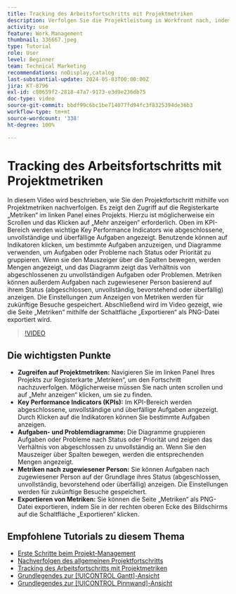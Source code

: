 ```yaml
---
title: Tracking des Arbeitsfortschritts mit Projektmetriken
description: Verfolgen Sie die Projektleistung in Workfront nach, indem Sie für eine effiziente Fortschrittsüberwachung auf der Registerkarte „Metriken“ auf KPIs, Aufgaben- und Problemdiagramme, Metriken nach zugewiesener Person und Exportoptionen zugreifen.
activity: use
feature: Work Management
thumbnail: 336667.jpeg
type: Tutorial
role: User
level: Beginner
team: Technical Marketing
recommendations: noDisplay,catalog
last-substantial-update: 2024-05-03T00:00:00Z
jira: KT-8796
exl-id: c80659f2-2818-47a7-9173-e3d9e236db75
doc-type: video
source-git-commit: bbdf99c6bc1be714077fd94fc3f8325394de36b3
workflow-type: tm+mt
source-wordcount: '338'
ht-degree: 100%

---
```


# Tracking des Arbeitsfortschritts mit Projektmetriken

In diesem Video wird beschrieben, wie Sie den Projektfortschritt mithilfe von Projektmetriken nachverfolgen. Es zeigt den Zugriff auf die Registerkarte „Metriken“ im linken Panel eines Projekts. Hierzu ist möglicherweise ein Scrollen und das Klicken auf „Mehr anzeigen“ erforderlich. Oben im KPI-Bereich werden wichtige Key Performance Indicators wie abgeschlossene, unvollständige und überfällige Aufgaben angezeigt. Benutzende können auf Indikatoren klicken, um bestimmte Aufgaben anzuzeigen, und Diagramme verwenden, um Aufgaben oder Probleme nach Status oder Priorität zu gruppieren. Wenn sie den Mauszeiger über die Spalten bewegen, werden Mengen angezeigt, und das Diagramm zeigt das Verhältnis von abgeschlossenen zu unvollständigen Aufgaben oder Problemen. Metriken können außerdem Aufgaben nach zugewiesener Person basierend auf ihrem Status (abgeschlossen, unvollständig, bevorstehend oder überfällig) anzeigen. Die Einstellungen zum Anzeigen von Metriken werden für zukünftige Besuche gespeichert. Abschließend wird im Video gezeigt, wie die Seite „Metriken“ mithilfe der Schaltfläche „Exportieren“ als PNG-Datei exportiert wird. 


>[!VIDEO](https://video.tv.adobe.com/v/3439179/?quality=12&learn=on&enablevpops=1&captions=ger)

## Die wichtigsten Punkte

* **Zugreifen auf Projektmetriken:** Navigieren Sie im linken Panel Ihres Projekts zur Registerkarte „Metriken“, um den Fortschritt nachzuverfolgen. Möglicherweise müssen Sie nach unten scrollen und auf „Mehr anzeigen“ klicken, um sie zu finden. 
* **Key Performance Indicators (KPIs):** Im KPI-Bereich werden abgeschlossene, unvollständige und überfällige Aufgaben angezeigt. Durch Klicken auf die Indikatoren können Sie bestimmte Aufgaben anzeigen. 
* **Aufgaben- und Problemdiagramme:** Die Diagramme gruppieren Aufgaben oder Probleme nach Status oder Priorität und zeigen das Verhältnis von abgeschlossen zu unvollständig an. Wenn Sie den Mauszeiger über Spalten bewegen, werden die entsprechenden Mengen angezeigt. 
* **Metriken nach zugewiesener Person:** Sie können Aufgaben nach zugewiesener Person auf der Grundlage ihres Status (abgeschlossen, unvollständig, bevorstehend oder überfällig) anzeigen. Die Einstellungen werden für zukünftige Besuche gespeichert. 
* **Exportieren von Metriken:** Sie können die Seite „Metriken“ als PNG-Datei exportieren, indem Sie in der rechten oberen Ecke des Bildschirms auf die Schaltfläche „Exportieren“ klicken. 



## Empfohlene Tutorials zu diesem Thema

* [Erste Schritte beim Projekt-Management](/help/manage-work/projects/getting-started-manage-a-project.md)
* [Nachverfolgen des allgemeinen Projektfortschritts](/help/manage-work/projects/track-overall-project-progress.md)
* [Tracking des Arbeitsfortschritts mit Projektmetriken](/help/manage-work/projects/track-work-progress-with-project-metrics.md)
* [Grundlegendes zur [!UICONTROL Gantt]-Ansicht](/help/manage-work/projects/understand-the-gantt-view.md)
* [Grundlegendes zur [!UICONTROL Pinnwand]-Ansicht](/help/manage-work/projects/understand-the-board-view.md)
